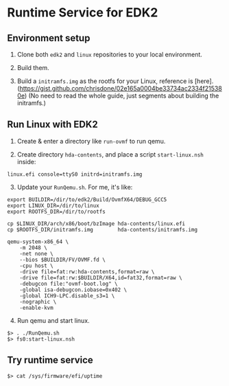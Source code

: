 # Runtime Service for EDK2

## Environment setup

1. Clone both `edk2` and `linux` repositories to your local environment.

2. Build them.

3. Build a `initramfs.img` as the rootfs for your Linux, reference is [here].(https://gist.github.com/chrisdone/02e165a0004be33734ac2334f215380e) (No need to read the whole guide, just segments about building the initramfs.)

## Run Linux with EDK2

1. Create & enter a directory like `run-ovmf` to run qemu.

2. Create directory `hda-contents`, and place a script `start-linux.nsh` inside:

```shell
linux.efi console=ttyS0 initrd=initramfs.img
```

3. Update your `RunQemu.sh`. For me, it's like:

```shell
export BUILDIR=/dir/to/edk2/Build/OvmfX64/DEBUG_GCC5
export LINUX_DIR=/dir/to/linux
export ROOTFS_DIR=/dir/to/rootfs

cp $LINUX_DIR/arch/x86/boot/bzImage hda-contents/linux.efi
cp $ROOTFS_DIR/initramfs.img        hda-contents/initramfs.img

qemu-system-x86_64 \
    -m 2048 \
    -net none \
    --bios $BUILDIR/FV/OVMF.fd \
    -cpu host \
    -drive file=fat:rw:hda-contents,format=raw \
    -drive file=fat:rw:$BUILDIR/X64,id=fat32,format=raw \
    -debugcon file:"ovmf-boot.log" \
    -global isa-debugcon.iobase=0x402 \
    -global ICH9-LPC.disable_s3=1 \
    -nographic \
    -enable-kvm
```

4. Run qemu and start linux.

```shell
$> . ./RunQemu.sh
$> fs0:start-linux.nsh
```

## Try runtime service

```shell
$> cat /sys/firmware/efi/uptime
```
